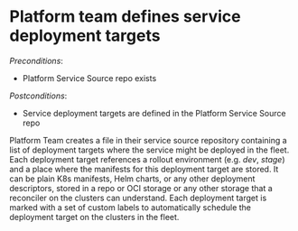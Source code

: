 # Platform team defines service deployment targets

*Preconditions*:

- Platform Service Source repo exists  

*Postconditions*:

- Service deployment targets are defined in the Platform Service Source repo

Platform Team creates a file in their service source repository containing a list of deployment targets where the service might be deployed in the fleet. Each deployment target references a rollout environment (e.g. *dev*, *stage*) and a place where the manifests for this deployment target are stored. It can be plain K8s manifests, Helm charts, or any other deployment descriptors, stored in a repo or OCI storage or any other storage that a reconciler on the clusters can understand. Each deployment target is marked with a set of custom labels to automatically schedule the deployment target on the clusters in the fleet.




